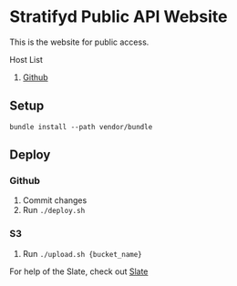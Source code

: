 # Stratifyd Public API Website

This is the website for public access.

Host List

1. [Github](https://stratifyd.github.io/APIWebSite/)


## Setup 

```shell
bundle install --path vendor/bundle
```

## Deploy

### Github

1. Commit changes
2. Run `./deploy.sh`

### S3

1. Run `./upload.sh {bucket_name}`

For help of the Slate, check out [Slate](https://github.com/Stratifyd/slate)

